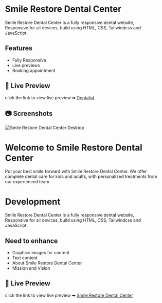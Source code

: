 # Smile Restore Dental Center
Smile Restore Dental Center is a fully responsive dental website, Responsive for all devices, build using HTML, CSS, Tailwindcss and JavaScript.

## Features
- Fully Responsive
- Live previews
- Booking appointment


## 🔗 Live Preview
click the link to view live preview ➡
[Dentalist](https://2awebdeveloper.github.io/dentalist/)


## 📷 Screenshots
![Smile Restore Dental Center Desktop](https://ranvoxrat.github.io/SmileStoreDentalCenter/assets/images/screenshot.png)
# Welcome to Smile Restore Dental Center
Put your best smile forward with Smile Restore Dental Center. We offer complete dental care for kids and adults, with personalized treatments from our experienced team.

# Development
Smile Restore Dental Center is a fully responsive dental website, Responsive for all devices, build using HTML, CSS, Tailwindcss and JavaScript.

## Need to enhance
- Graphics images for content
- Text content
- About Smile Restore Dental Center
- Mission and Vision


## 🔗 Live Preview
click the link to view live preview ➡
[Smile Restore Dental Center](https://ranvoxrat.github.io/SmileStoreDentalCenter)


